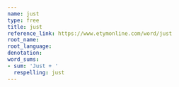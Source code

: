 ```yaml
---
name: just
type: free
title: just
reference_link: https://www.etymonline.com/word/just
root_name: 
root_language: 
denotation: 
word_sums:
- sum: 'Just + '
  respelling: just
---
```

